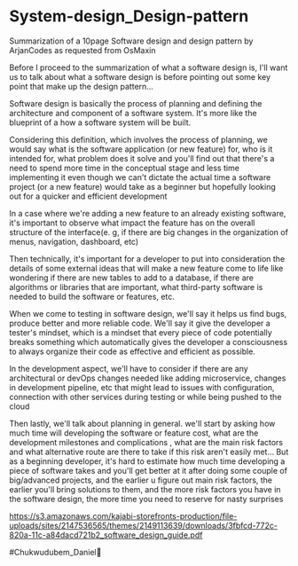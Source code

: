 # System-design_Design-pattern

Summarization of a 10page Software design and design pattern by ArjanCodes as requested from OsMaxin

Before I proceed to the summarization of what a software design is, I'll want us to talk about what a software design is before pointing out some key point that make up the design pattern...

Software design is basically the process of planning and defining the architecture and component of a software system. It's more like the blueprint of a how a software system will be built.

Considering this definition, which involves the process of planning, we would say what is the software application (or new feature) for, who is it intended for, what problem does it solve and you'll find out that there's a need to spend more time in the conceptual stage and less time implementing it even though we can't dictate the actual time a software project (or a new feature) would take as a beginner but hopefully looking out for a quicker and efficient development

In a case where we're adding a new feature to an already existing software, it's important to observe what impact the feature has on the overall structure of the interface(e. g, if there are big changes in the organization of menus, navigation, dashboard, etc)

Then technically, it's important for a developer to put into consideration the details of some external ideas that will make a new feature come to life like wondering if there are new tables to add to a database, if there are algorithms or libraries that are important, what third-party software is needed to build the software or features, etc.

When we come to testing in software design, we'll say it helps us find bugs, produce better and more reliable code. We'll say it give the developer a tester's mindset, which is a mindset that every piece of code potentially breaks something which automatically gives the developer a consciousness to always organize their code as effective and efficient as possible. 

In the development aspect, we'll have to consider if there are any architectural or devOps changes needed like adding microservice, changes in development pipeline, etc that might lead to issues with configuration, connection with other services during testing or while being pushed to the cloud

Then lastly, we'll talk about planning in general. we'll start by asking how much time will developing the software or feature cost, what are the development milestones and complications , what are the main risk factors and what alternative route are there to take if this risk aren't easily met... But as a beginning developer, it's hard to estimate how much time developing a piece of software takes and you'll get better at it after doing some couple of big/advanced projects, and the earlier u figure out main risk factors, the earlier you'll bring solutions to them, and the more risk factors you have in the software design, the more time you need to reserve for nasty surprises


https://s3.amazonaws.com/kajabi-storefronts-production/file-uploads/sites/2147536565/themes/2149113639/downloads/3fbfcd-772c-820a-11c-a84dacd721b2_software_design_guide.pdf

#Chukwudubem_Daniel🤭
